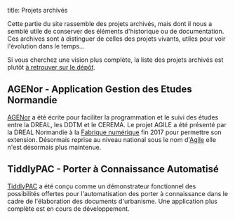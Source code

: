 title: Projets archivés

Cette partie du site rassemble des projets archivés, mais dont il nous a semblé utile de conserver des éléments d'historique ou de documentation. Ces archives sont à distinguer de celles des projets vivants, utiles pour voir l'évolution dans le temps...

Si vous cherchez une vision plus complète, la liste des projets archivés est plutôt [à retrouver sur le dépôt](https://gitlab.com/groups/know-rmandie/-/archived).

## AGENor - Application Gestion des Etudes Normandie
[AGENor](AGENor/index.md) a été écrite pour faciliter la programmation et le suivi des études entre la DREAL, les DDTM et le CEREMA. Le projet AGILE a été présenté par la DREAL Normandie à la [Fabrique numérique](https://mtes-mct.github.io/numerique/fabrique-numerique) fin 2017 pour permettre son extension. Désormais reprise au niveau national sous le nom d'[Agile]() elle n'est désormais plus maintenue.

## TiddlyPAC - Porter à Connaissance Automatisé
[TiddlyPAC](https://know-rmandie.gitlab.io/TiddlyPAC) a été conçu comme un démonstrateur fonctionnel des possibilités offertes pour l'automatisation des porter à connaissance dans le cadre de l'élaboration des documents d'urbanisme. Une application plus complète est en cours de développement.
